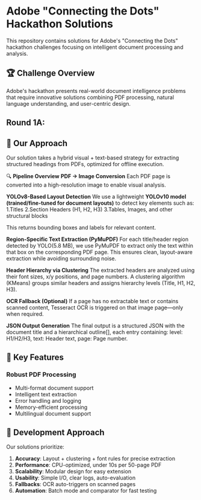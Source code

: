 # Adobe "Connecting the Dots" Hackathon Solutions
This repository contains solutions for Adobe's "Connecting the Dots" hackathon challenges focusing on intelligent document processing and analysis.

## 🏆 Challenge Overview
Adobe's hackathon presents real-world document intelligence problems that require innovative solutions combining PDF processing, natural language understanding, and user-centric design.

## Round 1A:
## 🧠 Our Approach
Our solution takes a hybrid visual + text-based strategy for extracting structured headings from PDFs, optimized for offline execution.

🔍 **Pipeline Overview**
**PDF → Image Conversion**
Each PDF page is converted into a high-resolution image to enable visual analysis.

**YOLOv8-Based Layout Detection**
We use a lightweight **YOLOv10 model (trained/fine-tuned for document layouts)** to detect key elements such as:
1.Titles
2.Section Headers (H1, H2, H3)
3.Tables, Images, and other structural blocks

This returns bounding boxes and labels for relevant content.

**Region-Specific Text Extraction (PyMuPDF)**
For each title/header region detected by YOLO(5.8 MB), we use PyMuPDF to extract only the text within that box on the corresponding PDF page. This ensures clean, layout-aware extraction while avoiding surrounding noise.

**Header Hierarchy via Clustering**
The extracted headers are analyzed using their font sizes, x/y positions, and page numbers. A clustering algorithm (KMeans) groups similar headers and assigns hierarchy levels (Title, H1, H2, H3).

**OCR Fallback (Optional)**
If a page has no extractable text or contains scanned content, Tesseract OCR is triggered on that image page—only when required.

**JSON Output Generation**
The final output is a structured JSON with the document title and a hierarchical outline[], each entry containing:
level: H1/H2/H3,
text: Header text,
page: Page number.


## 🎯 Key Features

### Robust PDF Processing
- Multi-format document support
- Intelligent text extraction
- Error handling and logging
- Memory-efficient processing
- Multilingual document support


## 🔧 Development Approach

Our solutions prioritize:

1. **Accuracy**: Layout + clustering + font rules for precise extraction
2. **Performance**: CPU-optimized, under 10s per 50-page PDF
3. **Scalability**: Modular design for easy extension
4. **Usability**: Simple I/O, clear logs, auto-evaluation
5. **Fallbacks**: OCR auto-triggers on scanned pages
6. **Automation**: Batch mode and comparator for fast testing
